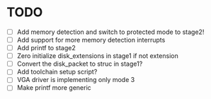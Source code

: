 # TODO
- [ ] Add memory detection and switch to protected mode to stage2!
- [ ] Add support for more memory detection interrupts
- [ ] Add printf to stage2
- [ ] Zero initialize disk_extensions in stage1 if not extension
- [ ] Convert the disk_packet to struc in stage1?
- [ ] Add toolchain setup script?
- [ ] VGA driver is implementing only mode 3
- [ ] Make printf more generic

